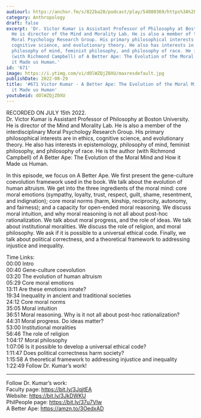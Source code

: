 ```yaml
---
audiourl: https://anchor.fm/s/822ba20/podcast/play/54880369/https%3A%2F%2Fd3ctxlq1ktw2nl.cloudfront.net%2Fstaging%2F2022-6-15%2Fa9b092f2-3b6e-59ac-23ae-da9bf4c35d4d.m4a
category: Anthropology
draft: false
excerpt: 'Dr. Victor Kumar is Assistant Professor of Philosophy at Boston University.
  He is director of the Mind and Morality Lab. He is also a member of the interdisciplinary
  Moral Psychology Research Group. His primary philosophical interests are in ethics,
  cognitive science, and evolutionary theory. He also has interests in epistemology,
  philosophy of mind, feminist philosophy, and philosophy of race. He is the author
  (with Richmond Campbell) of A Better Ape: The Evolution of the Moral Mind and How
  it Made us Human.'
id: '671'
image: https://i.ytimg.com/vi/dOlWZQjZ0XU/maxresdefault.jpg
publishDate: 2022-08-29
title: '#671 Victor Kumar - A Better Ape: The Evolution of the Moral Mind and How
  it Made us Human'
youtubeid: dOlWZQjZ0XU
---
```

<div class="timelinks">

RECORDED ON JULY 15th 2022.  
Dr. Victor Kumar is Assistant Professor of Philosophy at Boston University. He is director of the Mind and Morality Lab. He is also a member of the interdisciplinary Moral Psychology Research Group. His primary philosophical interests are in ethics, cognitive science, and evolutionary theory. He also has interests in epistemology, philosophy of mind, feminist philosophy, and philosophy of race. He is the author (with Richmond Campbell) of A Better Ape: The Evolution of the Moral Mind and How it Made us Human.

In this episode, we focus on A Better Ape. We first present the gene-culture coevolution framework used in the book. We talk about the evolution of human altruism. We get into the three ingredients of the moral mind: core moral emotions (sympathy, loyalty, trust, respect, guilt, shame, resentment, and indignation); core moral norms (harm, kinship, reciprocity, autonomy, and fairness); and a capacity for open-ended moral reasoning. We discuss moral intuition, and why moral reasoning is not all about post-hoc rationalization. We talk about moral progress, and the role of ideas. We talk about institutional moralities. We discuss the role of religion, and moral philosophy. We ask if it is possible to a universal ethical code. Finally, we talk about political correctness, and a theoretical framework to addressing injustice and inequality.

Time Links:  
<time>00:00</time> Intro  
<time>00:40</time> Gene-culture coevolution  
<time>03:20</time> The evolution of human altruism  
<time>05:29</time> Core moral emotions  
<time>13:11</time> Are these emotions innate?  
<time>19:34</time> Inequality in ancient and traditional societies  
<time>24:12</time> Core moral norms  
<time>35:05</time> Moral intuition  
<time>36:51</time> Moral reasoning. Why is it not all about post-hoc rationalization?  
<time>44:31</time> Moral progress. Do ideas matter?  
<time>53:00</time> Institutional moralities  
<time>56:46</time> The role of religion  
<time>1:04:17</time> Moral philosophy  
<time>1:07:06</time> Is it possible to develop a universal ethical code?  
<time>1:11:47</time> Does political correctness harm society?  
<time>1:15:58</time> A theoretical framework to addressing injustice and inequality  
<time>1:22:49</time> Follow Dr. Kumar’s work!

---

Follow Dr. Kumar’s work:  
Faculty page: https://bit.ly/3JqjtEA  
Website: https://bit.ly/3JkDWKU  
PhilPeople page: https://bit.ly/37u7Vlw  
A Better Ape: https://amzn.to/3OedxAD
</div>

